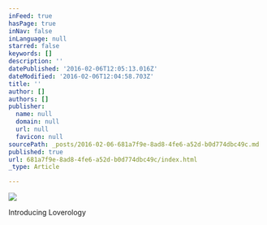 ```yaml
---
inFeed: true
hasPage: true
inNav: false
inLanguage: null
starred: false
keywords: []
description: ''
datePublished: '2016-02-06T12:05:13.016Z'
dateModified: '2016-02-06T12:04:58.703Z'
title: ''
author: []
authors: []
publisher:
  name: null
  domain: null
  url: null
  favicon: null
sourcePath: _posts/2016-02-06-681a7f9e-8ad8-4fe6-a52d-b0d774dbc49c.md
published: true
url: 681a7f9e-8ad8-4fe6-a52d-b0d774dbc49c/index.html
_type: Article

---
```

![](https://the-grid-user-content.s3-us-west-2.amazonaws.com/b531fb40-ff2e-42fa-8295-cd44ed99d25c.jpg)

Introducing Loverology